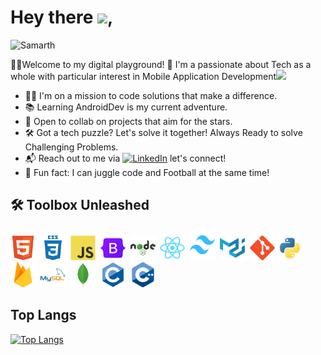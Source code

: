 <h1>Hey there 
  <img src="https://media.giphy.com/media/hvRJCLFzcasrR4ia7z/giphy.gif" width="30px"/>,
</h1>

<!-- ![LinkedIn](https://img.shields.io/badge/LinkedIn-blue?logo=linkedin&logoColor=white&style=for-the-badge) -->
<p align=”center”>

<img width="1834" alt="Samarth" src="https://github.com/user-attachments/assets/98e3fbbe-24fa-4adc-9cf5-38c7beb7d668" />

</p>


:man_technologist:Welcome to my digital playground! 🎢 I'm a passionate about Tech as a whole with particular interest in Mobile Application Development<img src="https://media.giphy.com/media/WUlplcMpOCEmTGBtBW/giphy.gif" width="30"> 

- 👨‍💻 I'm on a mission to code solutions that make a difference.
- 📚 Learning AndroidDev is my current adventure.
- 🤝 Open to collab on projects that aim for the stars.
- 🛠️ Got a tech puzzle? Let's solve it together! Always Ready to solve Challenging Problems.
- 📬 Reach out to me via <a href="https://www.linkedin.com/in/samarth-chaplot-130b88256">![LinkedIn](https://img.shields.io/badge/LinkedIn-blue?logo=linkedin&logoColor=white&style=for-the-badge)</a>  let's connect!
- 🎈 Fun fact: I can juggle code and Football at the same time!

## 🛠️ Toolbox Unleashed
<div>
  <img src="https://github.com/devicons/devicon/blob/master/icons/html5/html5-original.svg" title="HTML5" alt="HTML" width="40" height="40"/>&nbsp;
  <img src="https://github.com/devicons/devicon/blob/master/icons/css3/css3-plain-wordmark.svg"  title="CSS3" alt="CSS" width="40" height="40"/>&nbsp;
  <img src="https://github.com/devicons/devicon/blob/master/icons/javascript/javascript-original.svg" title="JavaScript" alt="JavaScript" width="40" height="40"/>&nbsp;
  <img src="https://github.com/devicons/devicon/blob/master/icons/bootstrap/bootstrap-original.svg" title="bootstrap" alt="bootstrap" width="40" height="40"/>&nbsp;
  <img src="https://github.com/devicons/devicon/blob/master/icons/nodejs/nodejs-original-wordmark.svg" title="NodeJS" alt="NodeJS" width="40" height="40"/>&nbsp;
  <img src="https://github.com/devicons/devicon/blob/master/icons/react/react-original.svg" title="React" alt="React" width="40" height="40"/>&nbsp;
  <img src="https://github.com/devicons/devicon/blob/master/icons/tailwindcss/tailwindcss-original.svg"tailwindCSS title="tailwindCSS" alt="C++" width="40" height="50"/>&nbsp;
  <img src="https://github.com/devicons/devicon/blob/master/icons/materialui/materialui-original.svg" title="Material UI" alt="Material UI" width="40" height="40"/>&nbsp;
  <img src="https://github.com/devicons/devicon/blob/master/icons/git/git-original.svg" title="Git" alt="Git" width="40" height="40"/>
  <img src="https://github.com/devicons/devicon/blob/master/icons/python/python-original.svg" title="Python" alt="Python" width="40" height="40"/>&nbsp;
  <img src="https://github.com/devicons/devicon/blob/master/icons/firebase/firebase-original.svg" title="Firebase" alt="Firebase" width="40" height="40"/>&nbsp;
  <img src="https://github.com/devicons/devicon/blob/master/icons/mysql/mysql-original-wordmark.svg" title="MySQL"  alt="MySQL" width="40" height="40"/>&nbsp;
  <img src="https://github.com/devicons/devicon/blob/master/icons/mongodb/mongodb-original.svg" title="MongoDB" alt="MongoDB" width="40" height="40"/>&nbsp;
  <img src="https://github.com/devicons/devicon/blob/master/icons/c/c-original.svg" title="C" alt="C" width="40" height="40"/>&nbsp;
  <img src="https://github.com/devicons/devicon/blob/master/icons/cplusplus/cplusplus-original.svg" title="C++" alt="C++" width="40" height="40"/>&nbsp;
<!--   <img src="https://github.com/devicons/devicon/blob/master/icons/flutter/flutter-original.svg" title="Flutter" alt="Flutter" width="40" height="40"/>&nbsp; -->
<!--   <img src="https://github.com/devicons/devicon/blob/master/icons/redux/redux-original.svg" title="Redux" alt="Redux " width="40" height="40"/>&nbsp; -->
<!--   <img src="https://github.com/devicons/devicon/blob/master/icons/gatsby/gatsby-original.svg" title="Gatsby"  alt="Gatsby" width="40" height="40"/>&nbsp; -->
<!--   <img src="https://github.com/devicons/devicon/blob/master/icons/amazonwebservices/amazonwebservices-plain-wordmark.svg" title="AWS" alt="AWS" width="40" height="40"/>&nbsp; -->
<!--   <img src="https://github.com/devicons/devicon/blob/master/icons/spring/spring-original-wordmark.svg" title="Spring" alt="Spring" width="40" height="40"/>&nbsp; -->
</div>

<!--## 📈 My GitHub Stats
[![GitHub Streak](http://github-readme-streak-stats.herokuapp.com?user=sam-arth07&theme=dark&background=000000)](https://git.io/streak-stats) -->
## Top Langs 
[![Top Langs](https://github-readme-stats.vercel.app/api/top-langs/?username=sam-arth07&layout=compact&theme=vision-friendly-dark)](https://github.com/anuraghazra/github-readme-stats)


